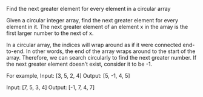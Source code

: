 
Find the next greater element for every element in a circular array

Given a circular integer array, find the next greater element for every element in it. The next greater element of an element x in the array is the first larger number to the next of x.

In a circular array, the indices will wrap around as if it were connected end-to-end. In other words, the end of the array wraps around to the start of the array. Therefore, we can search circularly to find the next greater number. If the next greater element doesn’t exist, consider it to be -1.

 
For example,
Input:  [3, 5, 2, 4]
Output: [5, -1, 4, 5]
 
Input:  [7, 5, 3, 4]
Output: [-1, 7, 4, 7] 